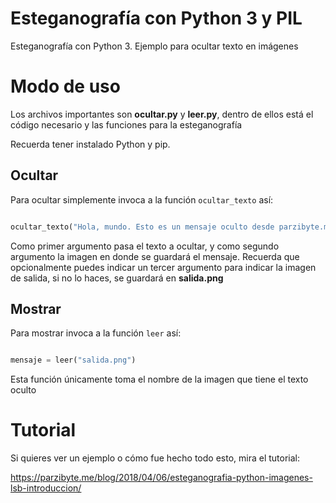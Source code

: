 
# Esteganografía con Python 3 y PIL

Esteganografía con Python 3. Ejemplo para ocultar texto en imágenes

  

# Modo de uso

  

Los archivos importantes son **ocultar.py** y **leer.py**, dentro de ellos está el código necesario y las funciones para la esteganografía

Recuerda tener instalado Python y pip.  

## Ocultar

Para ocultar simplemente invoca a la función `ocultar_texto` así:

```python

ocultar_texto("Hola, mundo. Esto es un mensaje oculto desde parzibyte.me/blog",  "oveja.png")

```

  

Como primer argumento pasa el texto a ocultar, y como segundo argumento la imagen en donde se guardará el mensaje. Recuerda que opcionalmente puedes indicar un tercer argumento para indicar la imagen de salida, si no lo haces, se guardará en **salida.png**

  

## Mostrar

Para mostrar invoca a la función `leer` así:

```python

mensaje = leer("salida.png")

```

Esta función únicamente toma el nombre de la imagen que tiene el texto oculto

  

# Tutorial

Si quieres ver un ejemplo o cómo fue hecho todo esto, mira el tutorial:

https://parzibyte.me/blog/2018/04/06/esteganografia-python-imagenes-lsb-introduccion/
